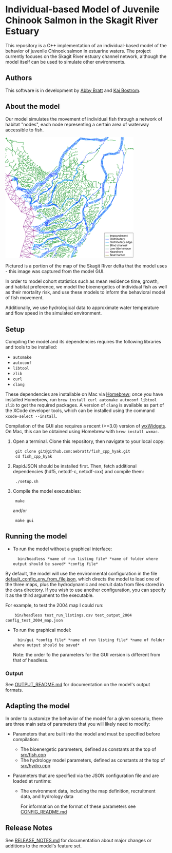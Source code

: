 
# Individual-based Model of Juvenile Chinook Salmon in the Skagit River Estuary

This repository is a C++ implementation of an individual-based model of the behavior of juvenile Chinook salmon in estuarine waters. The project currently focuses on the Skagit River estuary channel network, although the model itself can be used to simulate other environments.

## Authors

This software is in development by [Abby Bratt](https://github.com/aebratt) and [Kaj Bostrom](https://github.com/alephic).

## About the model

Our model simulates the movement of individual fish through a network of habitat "nodes", each node representing a certain area of waterway accessible to fish.

<img src="map_example.png" width=400>

Pictured is a portion of the map of the Skagit River delta that the model uses - this image was captured from the model GUI.

In order to model cohort statistics such as mean residence time, growth, and habitat preference, we model the bioenergetics of individual fish as well as their mortality risk, and use these models to inform the behavioral model of fish movement. 

Additionally, we use hydrological data to approximate water temperature and flow speed in the simulated environment.

## Setup

Compiling the model and its dependencies requires the following libraries and tools to be installed:

- `automake`
- `autoconf`
- `libtool`
- `zlib`
- `curl`
- `clang`

These dependencies are installable on Mac via [Homebrew](https://brew.sh); once you have installed Homebrew, run `brew install curl automake autoconf libtool zlib` to get the required packages. A version of `clang` is available as part of the XCode developer tools, which can be installed using the command `xcode-select --install`.

Compilation of the GUI also requires a recent (>=3.0) version of [wxWidgets](https://www.wxwidgets.org). On Mac, this can be obtained using Homebrew with `brew install wxmac`.

1. Open a terminal. Clone this repository, then navigate to your local copy:

        git clone git@github.com:aebratt/fish_cpp_hyak.git 
        cd fish_cpp_hyak

1. RapidJSON should be installed first. Then, fetch additional dependencies (hdf5, netcdf-c, netcdf-cxx) and compile them:

        ./setup.sh

2. Compile the model executables:

        make

    and/or

        make gui

## Running the model

- To run the model without a graphical interface:
        
        bin/headless *name of run listing file* *name of folder where output should be saved* *config file*
        
By default, the model will use the environmental configuration in the file [default_config_env_from_file.json](default_config_env_from_file.json),         which directs the model to load one of the three maps, plus the hydrodynamic and recruit data from files stored in the `data` directory. If you             wish to use another configuration, you can specify it as the third argument to the executable.
        
For example, to test the 2004 map I could run:
  
        bin/headless test_run_listings.csv test_output_2004 config_test_2004_map.json

- To run the graphical model:

        bin/gui *config file* *name of run listing file* *name of folder where output should be saved*
    Note: the order fo the parameters for the GUI version is different from that of headless.

### Output

See [OUTPUT_README.md](OUTPUT_README.md) for documentation on the model's output formats.

## Adapting the model

In order to customize the behavior of the model for a given scenario, there are three main sets of parameters that you will likely
need to modify:

- Parameters that are built into the model and must be specified before compilation:
    - The bioenergetic parameters, defined as constants at the top of [src/fish.cpp](src/fish.cpp)
    - The hydrology model parameters, defined as constants at the top of [src/hydro.cpp](src/hydro.cpp)

- Parameters that are specified via the JSON configuration file and are loaded at runtime:
    - The environment data, including the map definition, recruitment data, and hydrology data
    
        For information on the format of these parameters see [CONFIG_README.md](CONFIG_README.md)

## Release Notes

See [RELEASE_NOTES.md](RELEASE_NOTES.md) for documentation about major changes or additions to the model's feature set. 

